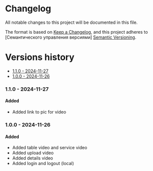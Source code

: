 # Changelog
All notable changes to this project will be documented in this file.

The format is based on [Keep a Changelog](https://keepachangelog.com/en/1.0.0/), and this project adheres to [Семантического управления версиями] [Semantic Versioning](https://semver.org/spec/v2.0.0.html).

# Versions history
- [1.1.0 - 2024-11-27](#110---2024-11-27)
- [1.0.0 - 2024-11-26](#100---2024-11-26)

### 1.1.0 - 2024-11-27
#### Added
- Added link to pic for video

### 1.0.0 - 2024-11-26
#### Added
- Added table video and service video
- Added upload video
- Added details video
- Added login and logout (local)